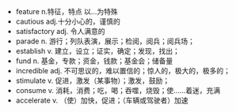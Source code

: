 - feature n.特征，特点 以...为特殊
- cautious adj.十分小心的，谨慎的
- satisfactory adj. 令人满意的
- parade n. 游行；列队表演，展示；检阅，阅兵；阅兵场；
- establish v. 建立，设立；证实，确定；发现，找出；
- fund n. 基金，专款；资金，钱款；基金会；储备量
- incredible adj. 不可思议的，难以置信的；惊人的，极大的，极多的；
- stimulate v. 促进，激发（某事物）；激发，鼓励；
- consume v. 消耗，消费；吃，喝；吞噬，烧毁；使……着迷，充满
- accelerate v. （使）加快，促进；（车辆或驾驶者）加速
